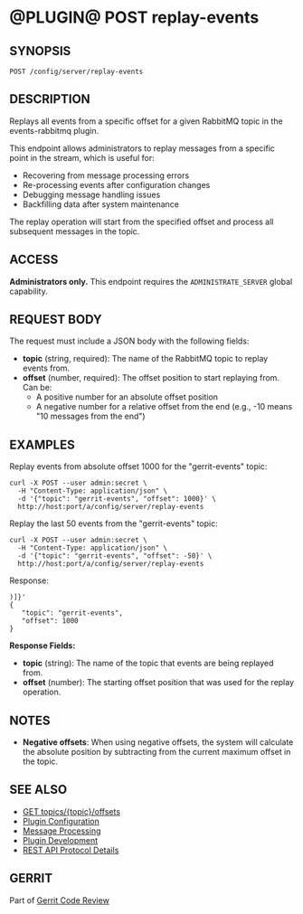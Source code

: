 @PLUGIN@ POST replay-events
============================

SYNOPSIS
--------

```
POST /config/server/replay-events
```

DESCRIPTION
-----------
Replays all events from a specific offset for a given RabbitMQ topic in the events-rabbitmq plugin.

This endpoint allows administrators to replay messages from a specific point in the stream, which is useful for:
* Recovering from message processing errors
* Re-processing events after configuration changes
* Debugging message handling issues
* Backfilling data after system maintenance

The replay operation will start from the specified offset and process all subsequent messages in the topic.

ACCESS
------
**Administrators only.** This endpoint requires the `ADMINISTRATE_SERVER` global capability.

REQUEST BODY
------------
The request must include a JSON body with the following fields:

* **topic** (string, required): The name of the RabbitMQ topic to replay events from.
* **offset** (number, required): The offset position to start replaying from. Can be:
  - A positive number for an absolute offset position
  - A negative number for a relative offset from the end (e.g., -10 means "10 messages from the end")

EXAMPLES
--------

Replay events from absolute offset 1000 for the "gerrit-events" topic:

```
curl -X POST --user admin:secret \
  -H "Content-Type: application/json" \
  -d '{"topic": "gerrit-events", "offset": 1000}' \
  http://host:port/a/config/server/replay-events
```

Replay the last 50 events from the "gerrit-events" topic:

```
curl -X POST --user admin:secret \
  -H "Content-Type: application/json" \
  -d '{"topic": "gerrit-events", "offset": -50}' \
  http://host:port/a/config/server/replay-events
```

Response:

```
)]}'
{
   "topic": "gerrit-events",
   "offset": 1000
}
```

**Response Fields:**

* **topic** (string): The name of the topic that events are being replayed from.
* **offset** (number): The starting offset position that was used for the replay operation.

NOTES
-----

* **Negative offsets**: When using negative offsets, the system will calculate the absolute position by subtracting from the current maximum offset in the topic.

SEE ALSO
--------

* [GET topics/{topic}/offsets](rest-api-topics-offsets-get.html)
* [Plugin Configuration](config.html)
* [Message Processing](message.html)
* [Plugin Development](../../../Documentation/dev-plugins.html)
* [REST API Protocol Details](../../../Documentation/rest-api.html#_protocol_details)

GERRIT
------
Part of [Gerrit Code Review](../../../Documentation/index.html)
